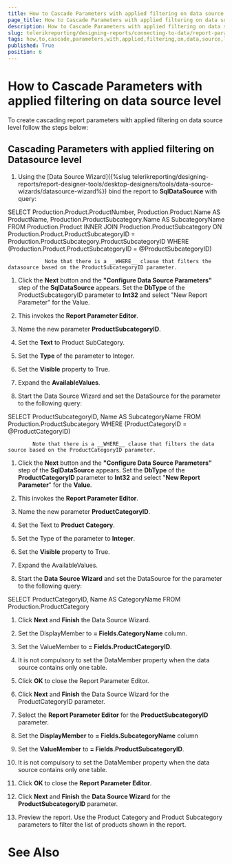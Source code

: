 ```yaml
---
title: How to Cascade Parameters with applied filtering on data source level
page_title: How to Cascade Parameters with applied filtering on data source level | for Telerik Reporting Documentation
description: How to Cascade Parameters with applied filtering on data source level
slug: telerikreporting/designing-reports/connecting-to-data/report-parameters/how-to-cascade-parameters-with-applied-filtering-on-data-source-level
tags: how,to,cascade,parameters,with,applied,filtering,on,data,source,level
published: True
position: 6
---
```


# How to Cascade Parameters with applied filtering on data source level



To create cascading report parameters with applied filtering on data source level follow the steps below:
   	

## Cascading Parameters with applied filtering on Datasource level

1. Using the [Data Source Wizard]({%slug telerikreporting/designing-reports/report-designer-tools/desktop-designers/tools/data-source-wizards/datasource-wizard%}) bind the report to __SqlDataSource__ with query:
		        

	
SELECT        Production.Product.ProductNumber, Production.Product.Name AS ProductName, 
              Production.ProductSubcategory.Name AS SubcategoryName
FROM          Production.Product 
              INNER JOIN Production.ProductSubcategory 
                   ON Production.Product.ProductSubcategoryID = Production.ProductSubcategory.ProductSubcategoryID
WHERE        (Production.Product.ProductSubcategoryID = @ProductSubcategoryID)
				


				Note that there is a __WHERE__ clause that filters the datasource based on the ProductSubcategoryID parameter.
			

1. Click the __Next__ button and the 
			__"Configure Data Source Parameters"__
			step of the __SqlDataSource__ appears. Set the 
			__DbType__ of the ProductSubcategoryID
			parameter to __Int32__ and select "New Report Parameter" for the Value.

1. This invokes the __Report Parameter Editor__.

1. Name the new parameter __ProductSubcategoryID__.

1. Set the __Text__ to Product SubCategory.

1. Set the __Type__ of the parameter to Integer.

1. Set the __Visible__ property to True.

1. Expand the __AvailableValues__.

1. Start the Data Source Wizard and set the DataSource for the parameter to the following query: 
		        

	
SELECT        ProductSubcategoryID, 
              Name AS SubcategoryName
FROM          Production.ProductSubcategory
WHERE        (ProductCategoryID = @ProductCategoryID)
				


			Note that there is a __WHERE__ clause that filters the data source based on the ProductCategoryID parameter.
			

1. Click the __Next__ button and the 
			__"Configure Data Source Parameters"__ step of 
			the __SqlDataSource__ appears. Set the 
			__DbType__ of the __ProductCategoryID__ 
			parameter to __Int32__ and select "__New Report 
			Parameter__" for the __Value__.

1. This invokes the __Report Parameter Editor__. 

1. Name the new parameter __ProductCategoryID__.

1. Set the Text to __Product Category__.

1. Set the Type of the parameter to __Integer__.

1. Set the __Visible__ property to True.

1. Expand the AvailableValues.

1. Start the __Data Source Wizard__ and set the DataSource for 
			the parameter to the following query:
		        

	
SELECT
              ProductCategoryID,
              Name AS CategoryName
FROM
              Production.ProductCategory
				



1. Click __Next__ and __Finish__ the Data Source Wizard.

1. Set the DisplayMember to __= Fields.CategoryName__ column.

1. Set the ValueMember to __= Fields.ProductCategoryID__.

1. It is not compulsory to set the DataMember property when the data source contains only one table.

1. Click __OK__ to close the Report Parameter Editor.

1. Click __Next__ and __Finish__ the Data Source Wizard for the ProductCategoryID parameter.

1. Select the __Report Parameter Editor__ 
			for the __ProductSubcategoryID__ parameter.

1. Set the __DisplayMember__ to __= Fields.SubcategoryName__ column

1. Set the __ValueMember__ to __= Fields.ProductSubcategoryID__.

1. It is not compulsory to set the DataMember property when the data source contains only one table.

1. Click __OK__ to close the __Report Parameter Editor__.

1. Click __Next__ and __Finish__ the __Data Source Wizard__ for the __ProductSubcategoryID__ parameter.

1. Preview the report. Use the Product Category and Product Subcategory parameters to filter the list of products shown in the report.

# See Also

